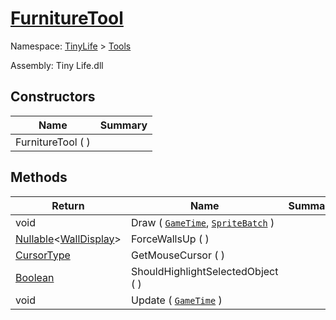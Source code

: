# [FurnitureTool](./FurnitureTool.md)

Namespace: [TinyLife]() > [Tools]()

Assembly: Tiny Life.dll


## Constructors

| Name | Summary | 
| --- | --- | 
| FurnitureTool (  ) |  | 


## Methods

| Return | Name | Summary | 
| --- | --- | --- | 
| void | Draw ( [`GameTime`](./FurnitureTool.md), [`SpriteBatch`](./FurnitureTool.md) ) |  | 
| [Nullable](https://docs.microsoft.com/en-us/dotnet/api/System.Nullable-1)\<[WallDisplay](./../WallDisplay.md)> | ForceWallsUp (  ) |  | 
| [CursorType](./../Uis/CursorType.md) | GetMouseCursor (  ) |  | 
| [Boolean](https://docs.microsoft.com/en-us/dotnet/api/System.Boolean) | ShouldHighlightSelectedObject (  ) |  | 
| void | Update ( [`GameTime`](./FurnitureTool.md) ) |  | 


